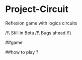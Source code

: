 # Project-Circuit

Reflexion game with logics circuits

/!\ Still in Beta /!\ Bugs ahead /!\

##game

##how to play ?
